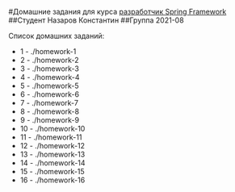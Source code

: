 #Домашние задания для курса [разработчик Spring Framework](https://otus.ru/lessons/javaspring)
##Студент Назаров Константин
##Группа 2021-08

Список домашних заданий:
* 1 - ./homework-1
* 2 - ./homework-2
* 3 - ./homework-3
* 4 - ./homework-4
* 5 - ./homework-5
* 6 - ./homework-6
* 7 - ./homework-7
* 8 - ./homework-8
* 9 - ./homework-9
* 10 - ./homework-10
* 11 - ./homework-11
* 12 - ./homework-12
* 13 - ./homework-13
* 14 - ./homework-14
* 15 - ./homework-15
* 16 - ./homework-16
